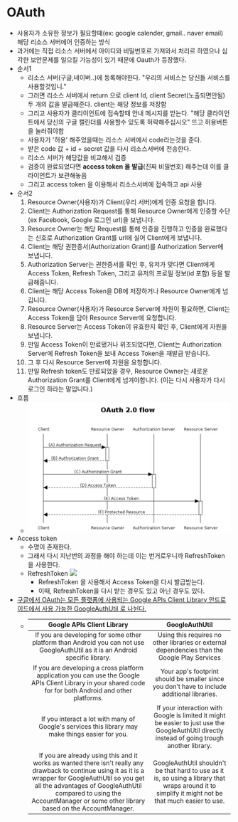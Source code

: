 OAuth
===
* 사용자가 소유한 정보가 필요할때(ex: google calender, gmail.. naver email) 해당 리소스 서버에어 인증하는 방식
* 과거에는 직접 리소스 서버에서 아이디와 비밀번호르 가져와서 처리르 하였으나 심각한 보안문제를 일으킬 가능성이 있기 때문에 Oauth가 등장했다.
* 순서1
  * 리소스 서버(구글,네이버..)에 등록해야한다. "우리의 서비스는 당신들 서비스를 사용할것입니."
  * 그러면 리소스 서버에서 return 으로 client Id, client Secret(노출되면안됨) 두 개의 값을 발급해준다. client는 해당 정보를 저장함
  * 그리고 사용자가 클리이언트에 접속할때 안내 메시지를 받는다. "해당 클라이언트에서 당신의 구글 캘린더를 사용할수 있도록 허락해주십시오" 뜨고 허용버튼을 눌러줘야함
  * 사용자가 '허용' 해주었을때는 리소스 서버에서 code라는것을 준다.
  * 받은 code 값 + id + secret 값을 다시 리소스서버에 전송한다.
  * 리소스 서버가 해당값을 비교해서 검증
  * 검증이 완료되었다면 **access token 을 발급**(진짜 비밀번호) 해주는데 이를 클라이언트가 보관해놓음
  * 그리고 access token 을 이용해서 리소스서버에 접속하고 api 사용
* 순서2
  1. Resource Owner(사용자)가 Client(우리 서버)에게 인증 요청을 합니다.
  2. Client는 Authorization Request를 통해 Resource Owner에게 인증할 수단(ex Facebook, Google 로그인 url)을 보냅니다.
  3. Resource Owner는 해당 Request를 통해 인증을 진행하고 인증을 완료했다는 신호로 Authorization Grant를 url에 실어 Client에게 보냅니다.
  4. Client는 해당 권한증서(Authorization Grant)를 Authorization Server에 보냅니다.
  5. Authorization Server는 권한증서를 확인 후, 유저가 맞다면 Client에게 Access Token, Refresh Token, 그리고 유저의 프로필 정보(id 포함) 등을 발급해줍니다. 
  6. Client는 해당 Access Token을 DB에 저장하거나 Resource Owner에게 넘깁니다.
  7. Resource Owner(사용자)가 Resource Server에 자원이 필요하면, Client는 Access Token을 담아 Resource Server에 요청합니다.
  8. Resource Server는 Access Token이 유효한지 확인 후, Client에게 자원을 보냅니다.
  9. 만일 Access Token이 만료됐거나 위조되었다면, Client는 Authorization Server에 Refresh Token을 보내 Access Token을 재발급 받습니다. 
  10. 그 후 다시 Resource Server에 자원을 요청합니다.
  11. 만일 Refresh token도 만료되었을 경우, Resource Owner는 새로운 Authorization Grant를 Client에게 넘겨야합니다. (이는 다시 사용자가 다시 로그인 하라는 말입니다.)
* 흐름
  * ![](img/oauthstream.png)
* Access token
  * 수명이 존재한다. 
  * 그래서 다시 지난번의 과정을 해야 하는데 이는 번거로우니까 RefreshToken을 사용한다.
  * RefreshToken
    ![](img/refreshtoken.png)
    * RefreshToken 을 사용해서 Access Token을 다시 발급받는다.
    * 이때, RefreshToken을 다시 받는 경우도 있고 아닌 경우도 있다.
* [구글에서 OAuth는 모든 플랫폼에 사용되는 Google APIs Client Library 안드로이드에서 사용 가능한 GoogleAuthUtil 로 나뉜다.](https://stackoverflow.com/questions/22142641/access-to-google-api-googleaccountcredential-usingoauth2-vs-googleauthutil-get)
  * |Google APIs Client Library|GoogleAuthUtil|
    |:--:|:--:|
    |If you are developing for some other platform than Android you can not use GoogleAuthUtil as it is an Android specific library.|Using this requires no other libraries or external dependencies than the Google Play Services|
    |If you are developing a cross platform application you can use the Google APIs Client Library in your shared code for for both Android and other platforms.|Your app's footprint should be smaller since you don't have to include additional libraries.|
    |If you interact a lot with many of Google's services this library may make things easier for you.|If your interaction with Google is limited it might be easier to just use the GoogleAuthUtil directly instead of going trough another library.|
    |If you are already using this and it works as wanted there isn't really any drawback to continue using it as it is a wrapper for GoogleAuthUtil so you get all the advantages of GoogleAuthUtil compared to using the AccountManager or some other library based on the AccountManager.|GoogleAuthUtil shouldn't be that hard to use as it is, so using a library that wraps around it to simplify it might not be that much easier to use.|
